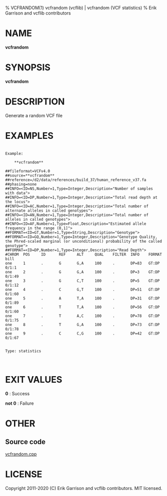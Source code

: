 % VCFRANDOM(1) vcfrandom (vcflib) | vcfrandom (VCF statistics)
% Erik Garrison and vcflib contributors

# NAME

**vcfrandom**

# SYNOPSIS

**vcfrandom**

# DESCRIPTION

Generate a random VCF file





# EXAMPLES

```

Example:

    **vcfrandom**

##fileformat=VCFv4.0
##source=**vcfrandom**
##reference=/d2/data/references/build_37/human_reference_v37.fa
##phasing=none
##INFO=<ID=NS,Number=1,Type=Integer,Description="Number of samples with data">
##INFO=<ID=DP,Number=1,Type=Integer,Description="Total read depth at the locus">
##INFO=<ID=AC,Number=1,Type=Integer,Description="Total number of alternate alleles in called genotypes">
##INFO=<ID=AN,Number=1,Type=Integer,Description="Total number of alleles in called genotypes">
##INFO=<ID=AF,Number=1,Type=Float,Description="Estimated allele frequency in the range (0,1]">
##FORMAT=<ID=GT,Number=1,Type=String,Description="Genotype">
##FORMAT=<ID=GQ,Number=1,Type=Integer,Description="Genotype Quality, the Phred-scaled marginal (or unconditional) probability of the called genotype">
##FORMAT=<ID=DP,Number=1,Type=Integer,Description="Read Depth">
#CHROM  POS     ID      REF     ALT     QUAL    FILTER  INFO    FORMAT  bill
one     1       .       G       G,A     100     .       DP=83   GT:DP   0/1:1
one     2       .       G       G,A     100     .       DP=3    GT:DP   0/1:49
one     3       .       G       C,T     100     .       DP=5    GT:DP   0/1:12
one     4       .       C       G,T     100     .       DP=51   GT:DP   0/1:60
one     5       .       A       T,A     100     .       DP=31   GT:DP   0/1:89
one     6       .       T       T,A     100     .       DP=56   GT:DP   0/1:60
one     7       .       T       A,C     100     .       DP=78   GT:DP   0/1:75
one     8       .       T       G,A     100     .       DP=73   GT:DP   0/1:78
one     9       .       C       C,G     100     .       DP=42   GT:DP   0/1:67


Type: statistics

      

```



# EXIT VALUES

**0**
: Success

**not 0**
: Failure

# OTHER

## Source code

[vcfrandom.cpp](https://github.com/vcflib/vcflib/blob/master/src/vcfrandom.cpp)

# LICENSE

Copyright 2011-2020 (C) Erik Garrison and vcflib contributors. MIT licensed.

<!--
  Created with ./scripts/bin2md.rb scripts/bin2md-template.erb
-->
